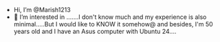 -  Hi, I’m @Marish1213
- 👀 I’m interested in .......I don't know much and my experience is also minimal.....But I would like to KNOW it somehow@ and besides, I'm 50 years old and I have an Asus computer with Ubuntu 24....

<!---....I don't know much and my experience is also minimal.....But I would like to KNOW it somehow@ and besides, I'm 50 years old and I have an Asus computer with Ubuntu 24....
Marish1213/Marish1213 is a ✨ special ✨ repository because its `README.md` (this file) appears on your GitHub profile.
You can click the Preview link to take a look at your changes.
--->
